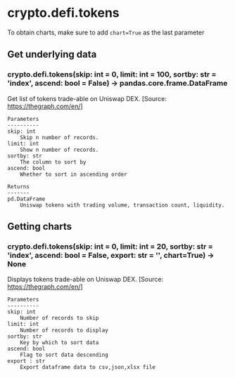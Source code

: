 # crypto.defi.tokens

To obtain charts, make sure to add `chart=True` as the last parameter

## Get underlying data 
### crypto.defi.tokens(skip: int = 0, limit: int = 100, sortby: str = 'index', ascend: bool = False) -> pandas.core.frame.DataFrame

Get list of tokens trade-able on Uniswap DEX. [Source: https://thegraph.com/en/]

    Parameters
    ----------
    skip: int
        Skip n number of records.
    limit: int
        Show n number of records.
    sortby: str
        The column to sort by
    ascend: bool
        Whether to sort in ascending order

    Returns
    -------
    pd.DataFrame
        Uniswap tokens with trading volume, transaction count, liquidity.

## Getting charts 
### crypto.defi.tokens(skip: int = 0, limit: int = 20, sortby: str = 'index', ascend: bool = False, export: str = '', chart=True) -> None

Displays tokens trade-able on Uniswap DEX.
    [Source: https://thegraph.com/en/]

    Parameters
    ----------
    skip: int
        Number of records to skip
    limit: int
        Number of records to display
    sortby: str
        Key by which to sort data
    ascend: bool
        Flag to sort data descending
    export : str
        Export dataframe data to csv,json,xlsx file
